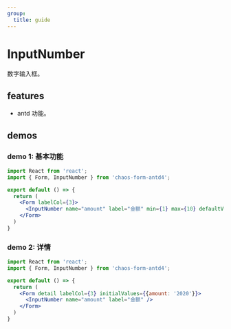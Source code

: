 ```yaml
---
group:
  title: guide
---
```


# InputNumber

数字输入框。

## features

* antd 功能。

## demos

### demo 1: 基本功能

```jsx
import React from 'react';
import { Form, InputNumber } from 'chaos-form-antd4';

export default () => {
  return (
    <Form labelCol={3}>
      <InputNumber name="amount" label="金额" min={1} max={10} defaultValue={3} />
    </Form>
  )
}
```

### demo 2: 详情

```jsx
import React from 'react';
import { Form, InputNumber } from 'chaos-form-antd4';

export default () => {
  return (
    <Form detail labelCol={3} initialValues={{amount: '2020'}}>
      <InputNumber name="amount" label="金额" />
    </Form>
  )
}
```
